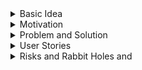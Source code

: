 <details>
<summary>Basic Idea</summary>
<br>
<ul>
    <li> The user will input meal after eating (for now this will include date, food, and calories). </li>
    <li> The web will show a log of entries and total the number of calories consumed over week/month.</li>
    <li> The web will also allow a user to have weight goals, and can break down how many calories they should eat each day, as well as weekly meal plans              to reach those calorie goals. </li>
</ul>
</details>

<details>
<summary>Motivation</summary>
<br>
<ul>
    <li> Provide a tool for healthier lives. </li>
    <li> Provide a tool for people to control their caloric intake. </li>
    <li> Provide a tool for people to plan for their meals. </li>
</details>

<details>
<summary>Problem and Solution</summary>
<br>
<ul>
    <div> Problem: People easily either overeat or undereat everyday. </div>
    <div> Solution: Our website will help people be aware of their daily food intake. </div>
</ul>
</details>

<details>
<summary>User Stories</summary>
<br>
<ul>
    <li> As a person who wants to lose/gain weight scientifically, I want to measure the amount of calories I take everyday. </li>
    <li> As a person who wants to lose/gain weight without knowing the formula of weight changing, I want to get recommendation of how I should change my daily diet. </li>
    <li> As a user I want to make a profile so that the app can have my info and keep track of my progress.</li>
    <li> As a user I want to make a new post after every meal so that I can add my calorie counts in real time.</li>
    <li> As a user I want to be able to tell my app my goals so that the app can help me in achieving those goals.
</li>
    <li> As a user I want the app to have calorie counts of basic foods so that it could immediately count the number of calories I ate.</li>
    <li> As a user I want to be able to add a specific food with a specific calorie counts so the app can have the calorie counts of a common item that I eat.</li>
    <li> As a user I want to be able to specify counts of food that I eat so that I can input my foods faster.</li>
    <li> As a user I want the app to have meal plans so that the app can help me achieve my goals.</li>
    <li> As a user I want the app to graph my calorie counts so that I can see how my calories change over time.</li>
    <li> As a university student, I don't have time to cook myself and eat random stuff everyday, so I want to record what I have day to day</li>
</ul>
</details>
    

<details>
<summary>Risks and Rabbit Holes and </summary>
<br>
<ul>
    <li> Trying to implement too many features - takes time, effort, might be confusing to user. <li> 
    <li> User might not know how many grams of food (quantity) they consume.  <li> 
    <li> User might not want to give personal information to the website.  <li> 
 </li>
</ul>
</details>
